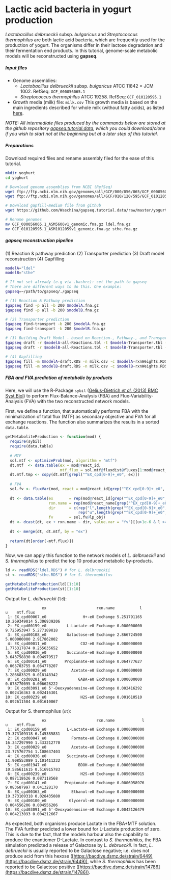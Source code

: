 # Lactic acid bacteria in yogurt production

*Lactobacillus delbrueckii* subsp. *bulgaricus* and *Streptococcus thermophilus* are both lactic acid bacteria, which are frequently used for the production of yogurt. The organisms differ in their lactose degradation and their fermentation end products. In this tutorial, genome-scale metabolic models will be reconstructed using **gapseq**.



##### Input files

- Genome assemblies:
  - *Lactobacillus delbrueckii* subsp. *bulgaricus* ATCC 11842 = JCM 1002. RefSeq: `GCF_000056065.1`
  - *Streptococcus thermophilus* ATCC 19258. RefSeq: `GCF_010120595.1`
- Growth media (milk) file: `milk.csv` 
  This growth media is based on the main ingredients described for whole milk (without fatty acids), as listed [here](https://frida.fooddata.dk/food/1265?lang=en).

*NOTE: All intermediate files produced by the commands below are stored at the github repository [gapseq.tutorial.data](https://github.com/Waschina/gapseq.tutorial.data), which you could  download/clone if you wish to start not at the beginning but at a later  step of this tutorial.*



##### Preparations

Download required files and rename assembly filed for the ease of this tutorial.

```sh
mkdir yoghurt
cd yoghurt

# Download genome assemblies from NCBI (RefSeq)
wget ftp://ftp.ncbi.nlm.nih.gov/genomes/all/GCF/000/056/065/GCF_000056065.1_ASM5606v1/GCF_000056065.1_ASM5606v1_genomic.fna.gz .
wget ftp://ftp.ncbi.nlm.nih.gov/genomes/all/GCF/010/120/595/GCF_010120595.1_ASM1012059v1/GCF_010120595.1_ASM1012059v1_genomic.fna.gz .

# Download gapfill-medium file from github
wget https://github.com/Waschina/gapseq.tutorial.data/raw/master/yogurt/milk.csv .

# Rename genomes
mv GCF_000056065.1_ASM5606v1_genomic.fna.gz ldel.fna.gz
mv GCF_010120595.1_ASM1012059v1_genomic.fna.gz sthe.fna.gz
```



##### gapseq reconstruction pipeline

(1) Reaction & pathway prediction
(2) Transporter prediction
(3) Draft model reconstruction
(4) Gapfilling

```sh
modelA="ldel"
modelB="sthe"

# If not set already (e.g via .bashrc): set the path to gapseq
# There are different ways to do this. One example:
gapseq=~/path/to/gapseq/./gapseq

# (1) Reaction & Pathway prediction
$gapseq find -p all -b 200 $modelA.fna.gz
$gapseq find -p all -b 200 $modelB.fna.gz

# (2) Transporter prediction
$gapseq find-transport -b 200 $modelA.fna.gz 
$gapseq find-transport -b 200 $modelB.fna.gz

# (3) Building Draft Model - based on Reaction-, Pathway-, and Transporter prediction
$gapseq draft -r $modelA-all-Reactions.tbl -t $modelA-Transporter.tbl -p $modelA-all-Pathways.tbl -c $modelA.fna.gz -u 200 -l 100
$gapseq draft -r $modelB-all-Reactions.tbl -t $modelB-Transporter.tbl -p $modelB-all-Pathways.tbl -c $modelB.fna.gz -u 200 -l 100

# (4) Gapfilling
$gapseq fill -m $modelA-draft.RDS -n milk.csv -c $modelA-rxnWeights.RDS -g $modelA-rxnXgenes.RDS -b 100
$gapseq fill -m $modelB-draft.RDS -n milk.csv -c $modelB-rxnWeights.RDS -g $modelB-rxnXgenes.RDS -b 100
```



##### FBA and FVA prediction of metabolic by products

Here, we will use the R-Package `sybil` ([Gelius-Dietrich *et al.* (2013) BMC Syst Biol](https://doi.org/10.1186/1752-0509-7-125)) to perform Flux-Balance-Analysis (FBA) and Flux-Variability-Analysis (FVA) with the two reconstructed network models.

First, we define a function, that automatically performs FBA with the minimalization of total flux (MTF) as secondary objective and FVA for all exchange reactions. The function also summarizes the results in a sorted `data.table`.

```R
getMetaboliteProduction <- function(mod) {
  require(sybil)
  require(data.table)
  
  # MTF
  sol.mtf <- optimizeProb(mod, algorithm = "mtf")
  dt.mtf  <- data.table(ex = mod@react_id,
                        mtf.flux = sol.mtf@fluxdist@fluxes[1:mod@react_num])
  dt.mtf.tmp <- copy(dt.mtf[grepl("^EX_cpd[0-9]+_e0", ex)])
  
  # FVA
  sol.fv <- fluxVar(mod, react = mod@react_id[grep("^EX_cpd[0-9]+_e0", mod@react_id)])
  
  dt <- data.table(ex       = rep(mod@react_id[grep("^EX_cpd[0-9]+_e0", mod@react_id)],2),
                   rxn.name = rep(mod@react_name[grep("^EX_cpd[0-9]+_e0", mod@react_id)],2),
                   dir      = c(rep("l",length(grep("^EX_cpd[0-9]+_e0", mod@react_id))),
                                rep("u",length(grep("^EX_cpd[0-9]+_e0", mod@react_id)))),
                   fv       = sol.fv@lp_obj)
  dt <- dcast(dt, ex + rxn.name ~ dir, value.var = "fv")[(u>1e-6 & l >= 0)]
  
  dt <- merge(dt, dt.mtf, by = "ex")
  
  return(dt[order(-mtf.flux)])
}
```

Now, we can apply this function to the network models of *L. delbrueckii* and *S. thermophilus* to predict the top 10 produced metabolic by-products.

```R
ld <- readRDS("ldel.RDS") # for L. delbrueckii
st <- readRDS("sthe.RDS") # for S. thermophilus

getMetaboliteProduction(ld)[1:10]
getMetaboliteProduction(st)[1:10]
```

Output for *L. delbrueckii* (`ld`):

```
                ex                      rxn.name           l            u    mtf.flux
 1: EX_cpd00067_e0                H+-e0 Exchange 5.251791165 10.269349014 5.306939206
 2: EX_cpd00159_e0         L-Lactate-e0 Exchange 0.000000000  9.725953947 5.277189818
 3: EX_cpd00108_e0         Galactose-e0 Exchange 2.866724500  5.000000000 2.917862002
 4: EX_cpd00011_e0               CO2-e0 Exchange 0.000000000  1.775317874 0.255635652
 5: EX_cpd00036_e0         Succinate-e0 Exchange 0.000000000  3.643758830 0.094979517
 6: EX_cpd00141_e0        Propionate-e0 Exchange 0.064777627  0.065703755 0.064778207
 7: EX_cpd00029_e0           Acetate-e0 Exchange 0.000000000  3.286683325 0.018148342
 8: EX_cpd00281_e0              GABA-e0 Exchange 0.000000000  0.078770095 0.006628222
 9: EX_cpd03091_e0 5'-Deoxyadenosine-e0 Exchange 0.002416292  0.002416363 0.002416301
10: EX_cpd00239_e0               H2S-e0 Exchange 0.001610510  0.092611584 0.001610867
```

Output for S. thermophilus (`st`):

```
                ex                      rxn.name            l            u    mtf.flux
 1: EX_cpd00159_e0         L-Lactate-e0 Exchange 0.0000000000 19.373109318 6.145385831
 2: EX_cpd00047_e0           Formate-e0 Exchange 0.0000000000 16.347297990 1.433212770
 3: EX_cpd00029_e0           Acetate-e0 Exchange 0.0000000000 23.775767754 1.108637403
 4: EX_cpd00036_e0         Succinate-e0 Exchange 0.0000000000 11.908553089 1.101411232
 5: EX_cpd01947_e0              BDOH-e0 Exchange 0.0000000000 10.586611615 0.516915783
 6: EX_cpd00239_e0               H2S-e0 Exchange 0.0850060915  0.087118626 0.087118568
 7: EX_cpd00141_e0        Propionate-e0 Exchange 0.0006958976  9.083687997 0.041328170
 8: EX_cpd00363_e0           Ethanol-e0 Exchange 0.0000000000 19.373109318 0.028435080
 9: EX_cpd00100_e0          Glycerol-e0 Exchange 0.0000000000  0.004556206 0.004556206
10: EX_cpd03091_e0 5'-Deoxyadenosine-e0 Exchange 0.0042126479  0.004213093 0.004212667
```

As expected, both organisms produce Lactate in the FBA+MTF solution. The FVA further predicted a lower bound for L-Lactate production of zero. This is due to the fact, that the models harbour also the capability to produce the enantiomer D-Lactate. In contrast to *S. thermophilus*, the FBA simulation predicted a release of Galactose by *L. debrueckii*. In fact, *L. debrueckii* is usually reported to be Galactose negative; i.e. does not produce acid from this hexose ([https://bacdive.dsmz.de/strain/6449](https://bacdive.dsmz.de/strain/6449)), while *S. thermophilus* has been reported to be Galactose positive ([https://bacdive.dsmz.de/strain/14786](https://bacdive.dsmz.de/strain/14786)).
